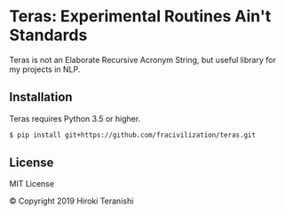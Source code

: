 # Teras: Experimental Routines Ain't Standards
Teras is not an Elaborate Recursive Acronym String, but useful library for my projects in NLP.

## Installation

Teras requires Python 3.5 or higher.

```sh
$ pip install git+https://github.com/fracivilization/teras.git
```

License
----
MIT License

&copy; Copyright 2019 Hiroki Teranishi


